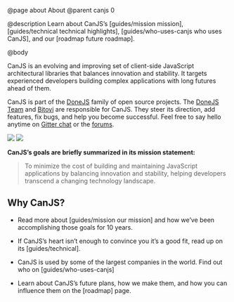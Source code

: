 @page about About
@parent canjs 0

@description
Learn about CanJS’s [guides/mission mission], [guides/technical technical highlights], [guides/who-uses-canjs who uses CanJS], and our [roadmap future roadmap].

@body

CanJS is an evolving and improving set of client-side JavaScript architectural libraries that balances innovation and stability. It targets experienced developers building complex applications with long futures ahead of them.

CanJS is part of the [DoneJS](https://donejs.com/) family of open source projects.  The [DoneJS Team](https://donejs.com/About.html#team) and [Bitovi](https://www.bitovi.com) are responsible for CanJS. They steer its direction, add features, fix bugs, and help you become successful. Feel free to say hello anytime on [Gitter chat](https://gitter.im/canjs/canjs) or the [forums](http://forums.donejs.com/c/canjs).

<div class="hero-images">
    <img
        class="tortoise"
        srcset="../docs/images/home/Home-Tortoise-bw.png 1x, ../docs/images/home/Home-Tortoise-bw-x2.png 2x"
        src="../docs/images/home/Home-Tortoise-bw.png"
        style=""/>
    <img
        class="hare"
        srcset="../docs/images/home/Home-Hare-bw.png 1x, ../docs/images/home/Home-Hare-bw-x2.png 2x"
        src="../docs/images/home/Home-Tortoise-bw.png"/>
</div>

**CanJS’s goals are briefly summarized in its mission statement:**

> To minimize the cost of building and maintaining JavaScript applications by balancing innovation and stability, helping developers transcend a changing technology landscape.

## Why CanJS?

* Read more about [guides/mission our mission] and how we’ve been accomplishing those goals for 10 years.

* If CanJS’s heart isn’t enough to convince you it’s a good fit, read up on its [guides/technical].

* CanJS is used by some of the largest companies in the world. Find out who on [guides/who-uses-canjs]

* Learn about CanJS’s future plans, how we make them, and how you can influence them on the [roadmap] page.
